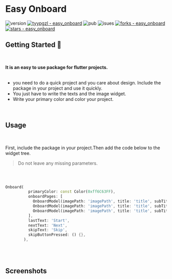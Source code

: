 
# Easy Onboard




![version](https://img.shields.io/pub/v/easy_onboard) [![tyypgzl - easy_onboard](https://img.shields.io/static/v1?label=tyypgzl&message=easy_onboard&color=blue&logo=github)](https://github.com/tyypgzl/easy_onboard "Go to GitHub repo")  ![pub](https://img.shields.io/github/license/tyypgzl/easy_onboard) ![isues](https://img.shields.io/github/issues/tyypgzl/easy_onboard) [![forks - easy_onboard](https://img.shields.io/github/forks/tyypgzl/easy_onboard?style=social)](https://github.com/tyypgzl/easy_onboard) [![stars - easy_onboard](https://img.shields.io/github/stars/tyypgzl/easy_onboard?style=social)](https://github.com/tyypgzl/easy_onboard) 
<br/>

## Getting Started 💙 
<br/>

  **It is an easy to use package for flutter projects.** <br/>
  <br/>

 -   you need to do a quick project and you care about design. Include the package in your project and use it quickly.
 -   You just have to write the texts and the image widget.
 -   Write your primary color and color your project.



 <br/>

## Usage
<br/>
  

First, include the package in your project.Then add the code below to the widget tree.
<br/>

  

> Do not leave any missing parameters.

<br/>

```dart

Onboard(
          primaryColor: const Color(0xff6C63FF),
          onboardPages: [
            OnboardModel(imagePath: 'imagePath', title: 'title', subTitle: 'subTitle'),
            OnboardModel(imagePath: 'imagePath', title: 'title', subTitle: 'subTitle'),
            OnboardModel(imagePath: 'imagePath', title: 'title', subTitle: 'subTitle'),
          ],
          lastText: 'Start',
          nextText: 'Next',
          skipText: 'Skip',
          skipButtonPressed: () {},
        ),

```
<br/>
<br/>

## Screenshots

<br/>



